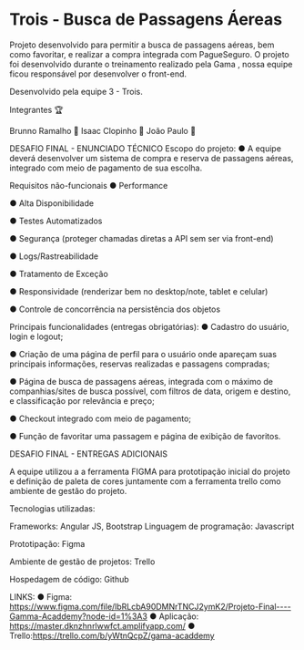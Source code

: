 # Trois - Busca de  Passagens Áereas

Projeto desenvolvido para permitir a busca de passagens aéreas, bem como favoritar, e realizar a compra integrada com PagueSeguro. O projeto foi desenvolvido durante o treinamento realizado pela Gama , nossa equipe ficou responsável por desenvolver o front-end.

Desenvolvido pela equipe 3 - Trois.

Integrantes 🏆

Brunno Ramalho 🚀
Isaac Clopinho 🚀
João Paulo 🚀

DESAFIO FINAL - ENUNCIADO TÉCNICO
Escopo do projeto:
● A equipe deverá desenvolver um sistema de compra e reserva de passagens aéreas, integrado com meio de pagamento de sua escolha.

Requisitos não-funcionais
● Performance

● Alta Disponibilidade

● Testes Automatizados

● Segurança (proteger chamadas diretas a API sem ser via front-end)

● Logs/Rastreabilidade

● Tratamento de Exceção

● Responsividade (renderizar bem no desktop/note, tablet e celular)

● Controle de concorrência na persistência dos objetos

Principais funcionalidades (entregas obrigatórias):
● Cadastro do usuário, login e logout;

● Criação de uma página de perfil para o usuário onde apareçam suas principais informações, reservas realizadas e passagens compradas;

● Página de busca de passagens aéreas, integrada com o máximo de companhias/sites de busca possível, com filtros de data, origem e destino, e classificação por relevância e preço;

● Checkout integrado com meio de pagamento;

● Função de favoritar uma passagem e página de exibição de favoritos.

DESAFIO FINAL - ENTREGAS ADICIONAIS

A equipe utilizou a a ferramenta FIGMA para prototipação inicial do projeto e definição de paleta de cores juntamente com a ferramenta trello como ambiente de gestão do projeto.

Tecnologias utilizadas:

Frameworks: Angular JS, Bootstrap
Linguagem de programação: Javascript

Prototipação: Figma

Ambiente de gestão de projetos: Trello

Hospedagem de código: Github

LINKS: 
● Figma: https://www.figma.com/file/lbRLcbA90DMNrTNCJ2ymK2/Projeto-Final----Gamma-Acaddemy?node-id=1%3A3
● Aplicação: https://master.dknzhnrlwwfct.amplifyapp.com/
● Trello:https://trello.com/b/yWtnQcpZ/gama-acaddemy


